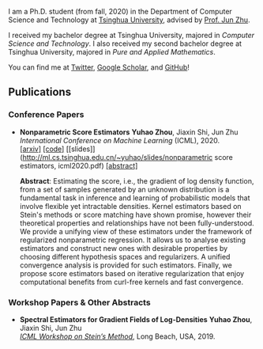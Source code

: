 I am a Ph.D. student (from fall, 2020) in the Department of Computer Science and Technology at [Tsinghua University](https://www.tsinghua.edu.cn/en/), advised by [Prof. Jun Zhu](http://ml.cs.tsinghua.edu.cn/~jun). 

I received my bachelor degree at Tsinghua University, majored in _Computer Science and Technology_. 
I also received my second bachelor degree at Tsinghua University, majored in _Pure and Applied Mathematics_.

You can find me at [Twitter](https://twitter.com/miskcoo), [Google Scholar](https://scholar.google.com/citations?user=GKLRbxoAAAAJ&hl=en), and [GitHub](http://github.com/miskcoo/)!

## Publications

### Conference Papers

* <span class="paper-title">**Nonparametric Score Estimators**</span> 
  **Yuhao Zhou**, Jiaxin Shi, Jun Zhu  <br/>
  _International Conference on Machine Learning_ (ICML), 2020.  <br/>
  [[arxiv]](https://arxiv.org/abs/2005.10099) 
  [[code]](https://github.com/miskcoo/kscore) 
  [[slides]](http://ml.cs.tsinghua.edu.cn/~yuhao/slides/nonparametric score estimators, icml2020.pdf)
  [[abstract]]()
  <p class="paper-abstract paper-toggle">
  <strong>Abstract</strong>:
  Estimating the score, i.e., the gradient of log density function, from a set of samples generated by an unknown distribution is a fundamental task in inference and learning of probabilistic models that involve flexible yet intractable densities. Kernel estimators based on Stein's methods or score matching have shown promise, however their theoretical properties and relationships have not been fully-understood. We provide a unifying view of these estimators under the framework of regularized nonparametric regression. It allows us to analyse existing estimators and construct new ones with desirable properties by choosing different hypothesis spaces and regularizers. A unified convergence analysis is provided for such estimators. Finally, we propose score estimators based on iterative regularization that enjoy computational benefits from curl-free kernels and fast convergence.
  </p>

### Workshop Papers & Other Abstracts

* <span class="paper-title">**Spectral Estimators for Gradient Fields of Log-Densities**</span>
  **Yuhao Zhou**, Jiaxin Shi, Jun Zhu  <br/>
  _[ICML Workshop on Stein’s Method](https://steinworkshop.github.io/)_, Long Beach, USA, 2019.
